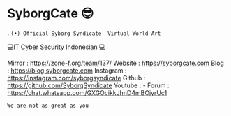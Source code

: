 # SyborgCate 😎




.                  ‎‎‎‎‎‎‎‎```(•) Official Syborg Syndicate
                      ‎‎‎‎‎‎‎‎ Virtual World Art‎‎‎‎‎‎‎‎```

💻IT Cyber Security Indonesian
💻

Mirror : https://zone-f.org/team/137/
Website : https://syborgcate.com
Blog : https://blog.syborgcate.com
Instagram : https://instagram.com/syborgsyndicate
Github : https://github.com/SyborgSyndicate
Youtube : -
Forum : https://chat.whatsapp.com/GXGOcikkJhnD4mBOjyrUc1

```We are not as great as you```
